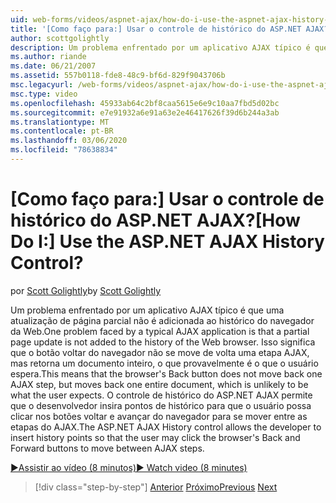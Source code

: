 ```yaml
---
uid: web-forms/videos/aspnet-ajax/how-do-i-use-the-aspnet-ajax-history-control
title: '[Como faço para:] Usar o controle de histórico do ASP.NET AJAX? | Microsoft Docs'
author: scottgolightly
description: Um problema enfrentado por um aplicativo AJAX típico é que uma atualização de página parcial não é adicionada ao histórico do navegador da Web. Isso significa que o navegador B...
ms.author: riande
ms.date: 06/21/2007
ms.assetid: 557b0118-fde8-48c9-bf6d-829f9043706b
msc.legacyurl: /web-forms/videos/aspnet-ajax/how-do-i-use-the-aspnet-ajax-history-control
msc.type: video
ms.openlocfilehash: 45933ab64c2bf8caa5615e6e9c10aa7fbd5d02bc
ms.sourcegitcommit: e7e91932a6e91a63e2e46417626f39d6b244a3ab
ms.translationtype: MT
ms.contentlocale: pt-BR
ms.lasthandoff: 03/06/2020
ms.locfileid: "78638834"
---
```

# <a name="how-do-i-use-the-aspnet-ajax-history-control"></a><span data-ttu-id="46f32-105">[Como faço para:] Usar o controle de histórico do ASP.NET AJAX?</span><span class="sxs-lookup"><span data-stu-id="46f32-105">[How Do I:] Use the ASP.NET AJAX History Control?</span></span>

<span data-ttu-id="46f32-106">por [Scott Golightly](https://github.com/scottgolightly)</span><span class="sxs-lookup"><span data-stu-id="46f32-106">by [Scott Golightly](https://github.com/scottgolightly)</span></span>

<span data-ttu-id="46f32-107">Um problema enfrentado por um aplicativo AJAX típico é que uma atualização de página parcial não é adicionada ao histórico do navegador da Web.</span><span class="sxs-lookup"><span data-stu-id="46f32-107">One problem faced by a typical AJAX application is that a partial page update is not added to the history of the Web browser.</span></span> <span data-ttu-id="46f32-108">Isso significa que o botão voltar do navegador não se move de volta uma etapa AJAX, mas retorna um documento inteiro, o que provavelmente é o que o usuário espera.</span><span class="sxs-lookup"><span data-stu-id="46f32-108">This means that the browser's Back button does not move back one AJAX step, but moves back one entire document, which is unlikely to be what the user expects.</span></span> <span data-ttu-id="46f32-109">O controle de histórico do ASP.NET AJAX permite que o desenvolvedor insira pontos de histórico para que o usuário possa clicar nos botões voltar e avançar do navegador para se mover entre as etapas do AJAX.</span><span class="sxs-lookup"><span data-stu-id="46f32-109">The ASP.NET AJAX History control allows the developer to insert history points so that the user may click the browser's Back and Forward buttons to move between AJAX steps.</span></span>

[<span data-ttu-id="46f32-110">&#9654;Assistir ao vídeo (8 minutos)</span><span class="sxs-lookup"><span data-stu-id="46f32-110">&#9654; Watch video (8 minutes)</span></span>](https://channel9.msdn.com/Blogs/ASP-NET-Site-Videos/how-do-i-use-the-aspnet-ajax-history-control)

> [!div class="step-by-step"]
> <span data-ttu-id="46f32-111">[Anterior](how-do-i-use-the-aspnet-ajax-updateprogress-control.md)
> [Próximo](how-do-i-implement-the-ajax-after-processing-pattern.md)</span><span class="sxs-lookup"><span data-stu-id="46f32-111">[Previous](how-do-i-use-the-aspnet-ajax-updateprogress-control.md)
[Next](how-do-i-implement-the-ajax-after-processing-pattern.md)</span></span>
